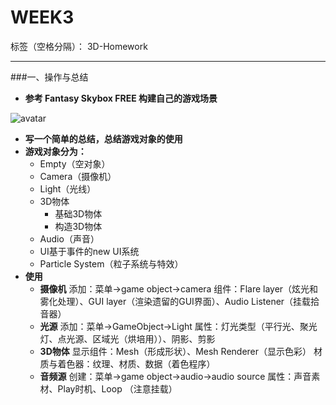 ﻿# WEEK3

标签（空格分隔）： 3D-Homework

---

###一、操作与总结
 -  **参考 Fantasy Skybox FREE 构建自己的游戏场景**

![avatar](http://m.qpic.cn/psb?/V14DrW9T21aN2c/XkaYmW2M8SPKb4*Fa4bhzL6FKCoGjThBsUFeSlSEog8!/b/dAgBAAAAAAAA&bo=cwNYAgAAAAADBwg!&rf=viewer_4)
  
  -  **写一个简单的总结，总结游戏对象的使用**
 - **游戏对象分为：**
     - Empty（空对象）
     - Camera（摄像机）
     - Light（光线）
     - 3D物体
         - 基础3D物体
         - 构造3D物体
     - Audio（声音）
     - UI基于事件的new UI系统
     - Particle System（粒子系统与特效）
 - **使用**
      - **摄像机**
      添加：菜单->game object->camera
组件：Flare layer（炫光和雾化处理）、GUI layer（渲染遗留的GUI界面）、Audio Listener（挂载拾音器）
     - **光源**
     添加：菜单->GameObject->Light
属性：灯光类型（平行光、聚光灯、点光源、区域光（烘培用））、阴影、剪影
     - **3D物体**
     显示组件：Mesh（形成形状）、Mesh Renderer（显示色彩）
材质与着色器：纹理、材质、数据（着色程序）
     - **音频源**
     创建：菜单->game object->audio->audio source
属性：声音素材、Play时机、Loop
（注意挂载）

